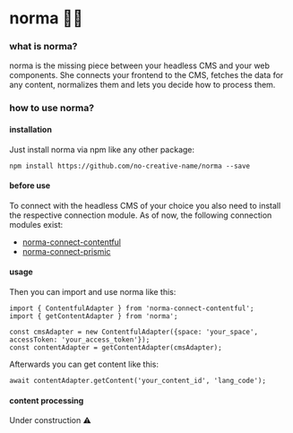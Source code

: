 # norma 👵🏼

### what is norma?
 
norma is the missing piece between your headless CMS and your web components. She connects your frontend to the CMS, fetches the data for any content, normalizes them and lets you decide how to process them.


### how to use norma?

#### installation

Just install norma via npm like any other package:

`npm install https://github.com/no-creative-name/norma --save`

#### before use

To connect with the headless CMS of your choice you also need to install the respective connection module. As of now, the following connection modules exist:

- [norma-connect-contentful](https://github.com/no-creative-name/norma-connect-contentful)
- [norma-connect-prismic](https://github.com/no-creative-name/norma-connect-prismic)

#### usage

Then you can import and use norma like this:

```
import { ContentfulAdapter } from 'norma-connect-contentful';
import { getContentAdapter } from 'norma';

const cmsAdapter = new ContentfulAdapter({space: 'your_space', accessToken: 'your_access_token'});
const contentAdapter = getContentAdapter(cmsAdapter);
```

Afterwards you can get content like this:

```
await contentAdapter.getContent('your_content_id', 'lang_code');
```

#### content processing

Under construction ⚠️
